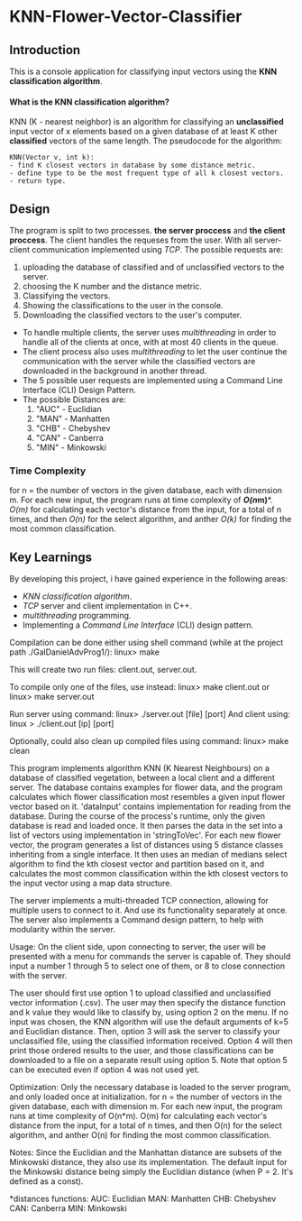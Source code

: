 # KNN-Flower-Vector-Classifier
## Introduction
This is a console application for classifying input vectors using the **KNN classification algorithm**.

#### What is the KNN classification algorithm?
KNN (K - nearest neighbor) is an algorithm for classifying an **unclassified** input vector of x elements based on a given database of at least K other **classified** vectors of the same length. The pseudocode for the algorithm:  

```
KNN(Vector v, int k):
- find K closest vectors in database by some distance metric.
- define type to be the most frequent type of all k closest vectors.
- return type.
```

## Design
The program is split to two processes. **the server proccess** and **the client proccess**. The client handles the requeses from the user.
With all server-client communication implemented using *TCP*.
The possible requests are:
1. uploading the database of classified and of unclassified vectors to the server.
2. choosing the K number and the distance metric.
3. Classifying the vectors.
4. Showing the classifications to the user in the console.
5. Downloading the classified vectors to the user's computer.

- To handle multiple clients, the server uses *multithreading* in order to handle all of the clients at once, with at most 40 clients in the queue.
- The client process also uses *multithreading* to let the user continue the communication with the server while the classified vectors are downloaded in the background in another thread.
- The 5 possible user requests are implemented using a Command Line Interface (CLI) Design Pattern.
- The possible Distances are:  
   1. "AUC" - Euclidian  
   2. "MAN" - Manhatten  
   3. "CHB" - Chebyshev  
   4. "CAN" - Canberra  
   5. "MIN" - Minkowski  

### Time Complexity
for n = the number of vectors in the given database, each with dimension m. For each new input, the program runs at time complexity of ***O(n*m)***.
*O(m)* for calculating each vector's distance from the input, for a total of n times, and then *O(n)* for the select algorithm, and anther
*O(k)* for finding the most common classification.

## Key Learnings
By developing this project, i have gained experience in the following areas:  
- *KNN classification algorithm*.
- *TCP* server and client implementation in C++.
- *multithreading* programming.
- Implementing a *Command Line Interface* (CLI) design pattern.

Compilation can be done either using shell command (while at the project path ./GalDanielAdvProg1/):
linux> make

This will create two run files: client.out, server.out.

To compile only one of the files, use instead:
linux> make client.out
or
linux> make server.out

Run server using command:
linux> ./server.out [file] [port]
And client using:
linux > ./client.out [ip] [port]

Optionally, could also clean up compiled files using command:
linux> make clean

This program implements algorithm KNN (K Nearest Neighbours) on a database of classified vegetation, between a local client and a different server.
The database contains examples for flower data, and the program calculates which flower classification most resembles a given input flower vector based on it.
'dataInput' contains implementation for reading from the database. During the course of the process's runtime, only the given database is read and loaded once.
It then parses the data in the set into a list of vectors using implementation in 'stringToVec'.
For each new flower vector, the program generates a list of distances using 5 distance classes inheriting from a single interface.
It then uses an median of medians select algorithm to find the kth closest vector and partition based on it, and calculates the most common classification within the kth closest vectors to the input vector using a map data structure.

The server implements a multi-threaded TCP connection, allowing for multiple users to connect to it. And use its functionality separately at once.
The server also implements a Command design pattern, to help with modularity within the server.

Usage:
On the client side, upon connecting to server, the user will be presented with a menu for commands the server is capable of. They should input a number 1 through 5 to select one of them, or 8 to close connection with the server.

The user should first use option 1 to upload classified and unclassified vector information (.csv).
The user may then specify the distance function and k value they would like to classify by, using option 2 on the menu. If no input was chosen, the KNN algorithm will use the default arguments of k=5 and Euclidian distance.
Then, option 3 will ask the server to classify your unclassified file, using the classified information received.
Option 4 will then print those ordered results to the user, and those classifications can be downloaded to a file on a separate result using option 5.
Note that option 5 can be executed even if option 4 was not used yet. 

Optimization:
Only the necessary database is loaded to the server program, and only loaded once at initialization.
for n = the number of vectors in the given database, each with dimension m. For each new input, the program runs at time complexity of O(n*m).
O(m) for calculating each vector's distance from the input, for a total of n times, and then O(n) for the select algorithm, and anther
O(n) for finding the most common classification.

Notes:
Since the Euclidian and the Manhattan distance are subsets of the Minkowski distance, they also use its implementation.
The default input for the Minkowski distance being simply the Euclidian distance (when P = 2. It's defined as a const).

*distances functions:
AUC: Euclidian
MAN: Manhatten
CHB: Chebyshev
CAN: Canberra
MIN: Minkowski
